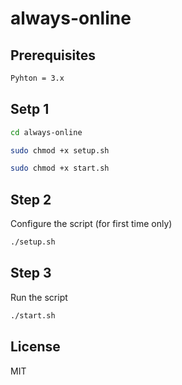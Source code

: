 # always-online

## Prerequisites

```sh
Pyhton = 3.x

```

## Setp 1


```sh
cd always-online

sudo chmod +x setup.sh

sudo chmod +x start.sh

```

## Step 2

Configure the script (for first time only)

```sh
./setup.sh

```

## Step 3

Run the script

```sh
./start.sh

```

## License

MIT
